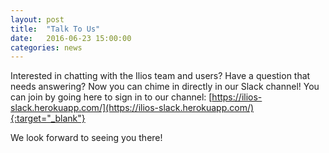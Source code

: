 ```yaml
---
layout: post
title:  "Talk To Us"
date:   2016-06-23 15:00:00
categories: news
---
```


Interested in chatting with the Ilios team and users? Have a question that needs answering? Now you can chime in directly in our Slack channel! You can join by going here to sign in to our channel: [https://ilios-slack.herokuapp.com/](https://ilios-slack.herokuapp.com/){:target="_blank"}

We look forward to seeing you there!
